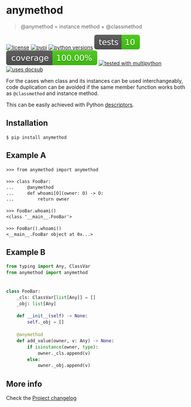 # anymethod
> @anymethod = instance method + @classmethod

[![license](https://img.shields.io/github/license/makukha/anymethod.svg)](https://github.com/makukha/anymethod/blob/main/LICENSE)
[![pypi](https://img.shields.io/pypi/v/anymethod.svg#v0.1.1)](https://pypi.python.org/pypi/anymethod)
[![python versions](https://img.shields.io/pypi/pyversions/anymethod.svg)](https://pypi.org/project/anymethod)
[![tests](https://raw.githubusercontent.com/makukha/anymethod/v0.1.1/docs/badge/tests.svg)](https://github.com/makukha/anymethod)
[![coverage](https://raw.githubusercontent.com/makukha/anymethod/v0.1.1/docs/badge/coverage.svg)](https://github.com/makukha/anymethod)
[![tested with multipython](https://img.shields.io/badge/tested_with-multipython-x)](https://github.com/makukha/multipython)
[![uses docsub](https://img.shields.io/badge/uses-docsub-royalblue)](https://github.com/makukha/docsub)

For the cases when class and its instances can be used interchangeably, code duplication can be avoided if the same member function works both as `@classmethod` and instance method.

This can be easily achieved with Python [descriptors](https://docs.python.org/3/howto/descriptor.html).


## Installation

```shell
$ pip install anymethod
```


## Example A

<!-- docsub: begin -->
<!-- docsub: include tests/mypy/test_exampleA.txt -->
<!-- docsub: lines after 1 upto -1 -->
```dectest
>>> from anymethod import anymethod

>>> class FooBar:
...     @anymethod
...     def whoami[O](owner: O) -> O:
...         return owner

>>> FooBar.whoami()
<class '__main__.FooBar'>

>>> FooBar().whoami()
<__main__.FooBar object at 0x...>
```
<!-- docsub: end -->


## Example B

<!-- docsub: begin -->
<!-- docsub: include tests/mypy/exampleB.py -->
<!-- docsub: lines after 1 upto -1 -->
```python
from typing import Any, ClassVar
from anymethod import anymethod


class FooBar:
    _cls: ClassVar[list[Any]] = []
    _obj: list[Any]

    def __init__(self) -> None:
        self._obj = []

    @anymethod
    def add_value(owner, v: Any) -> None:
        if isinstance(owner, type):
            owner._cls.append(v)
        else:
            owner._obj.append(v)
```
<!-- docsub: end -->


## More info

Check the [Project changelog](https://github.com/makukha/anymethod/tree/main/CHANGELOG.md)
